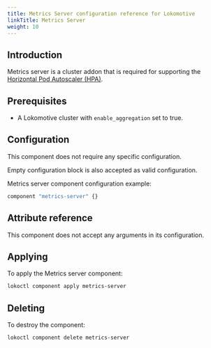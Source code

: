 ```yaml
---
title: Metrics Server configuration reference for Lokomotive
linkTitle: Metrics Server
weight: 10
---
```


## Introduction

Metrics server is a cluster addon that is required for supporting the [Horizontal Pod Autoscaler
(HPA)](https://kubernetes.io/docs/tasks/run-application/horizontal-pod-autoscale/).

## Prerequisites

* A Lokomotive cluster with `enable_aggregation` set to true.

## Configuration

This component does not require any specific configuration.

Empty configuration block is also accepted as valid configuration.

Metrics server component configuration example:

```tf
component "metrics-server" {}
```

## Attribute reference

This component does not accept any arguments in its configuration.

## Applying

To apply the Metrics server component:

```bash
lokoctl component apply metrics-server
```

## Deleting

To destroy the component:

```bash
lokoctl component delete metrics-server
```

